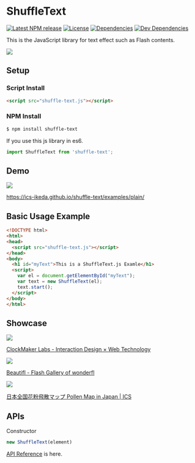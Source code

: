 ShuffleText
========

[![Latest NPM release][npm-badge]][npm-badge-url]
[![License][license-badge]][license-badge-url]
[![Dependencies][dependencies-badge]][dependencies-badge-url]
[![Dev Dependencies][devDependencies-badge]][devDependencies-badge-url]


This is the JavaScript library for text effect such as Flash contents.

![](https://github.com/ics-ikeda/shuffle-text/raw/master/images/shuffle-text-example.gif)

## Setup


### Script Install

```html
<script src="shuffle-text.js"></script>
```


### NPM Install

```bash
$ npm install shuffle-text
```

If you use this js library in es6.

```js
import ShuffleText from 'shuffle-text';
```

## Demo

![](http://clockmaker.jp/blog/wp-content/uploads/2012/02/120207_shuffleelementtext.png)

https://ics-ikeda.github.io/shuffle-text/examples/plain/

## Basic Usage Example

```html
<!DOCTYPE html>
<html>
<head>
  <script src="shuffle-text.js"></script>
</head>
<body>
  <h1 id="myText">This is a ShuffleText.js Examle</h1>
  <script>
    var el = document.getElementById("myText");
    var text = new ShuffleText(el);
    text.start();
  </script>
</body>
</html>
```

## Showcase

![](http://clockmaker.jp/labs/_labs/images/preview_160208.jpg)

[ClockMaker Labs \- Interaction Design × Web Technology](http://clockmaker.jp/labs/)

![](http://beautifl.net/imgs/summary_large_image.png)

[Beautifl \- Flash Gallery of wonderfl](http://beautifl.net/)

![](http://ics-web.jp/imgs/140220_pollenmap_4.png)

[日本全国花粉飛散マップ Pollen Map in Japan \| ICS](http://ics-web.jp/projects/pollenmap/)


## APIs

Constructor

```js
new ShuffleText(element)
```

[API Reference](https://ics-ikeda.github.io/shuffle-text/classes/_shuffletext_.shuffletext.html) is here.



[npm-badge]: https://img.shields.io/npm/v/shuffle-text.svg
[npm-badge-url]: https://www.npmjs.com/package/shuffle-text
[license-badge]: https://img.shields.io/npm/l/shuffle-text.svg
[license-badge-url]: ./LICENSE
[dependencies-badge]: https://img.shields.io/david/ics-ikeda/shuffle-text.svg
[dependencies-badge-url]: https://david-dm.org/ics-ikeda/shuffle-text
[devDependencies-badge]: https://img.shields.io/david/dev/ics-ikeda/shuffle-text.svg
[devDependencies-badge-url]: https://david-dm.org/ics-ikeda/shuffle-text#info=devDependencies
